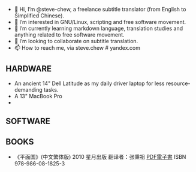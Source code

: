 - 👋 Hi, I’m @steve-chew, a freelance subtitle translator (from English to Simplified Chinese).
- 👀 I’m interested in GNU/Linux, scripting and free software movement.
- 🌱 I’m currently learning markdown language, translation studies and anything related to free software movement.
- 💞️ I’m looking to collaborate on subtitle translation.
- 📫 How to reach me, via steve.chew # yandex.com

<!---
steve-chew/steve-chew is a ✨ special ✨ repository because its `README.md` (this file) appears on your GitHub profile.
You can click the Preview link to take a look at your changes.
--->
HARDWARE  
---
- An ancient 14" Dell Latitude as my daily driver laptop for less resource-demanding tasks.
- A 13" MacBook Pro
-
SOFTWARE
---
BOOKS  
---
- 《平面国》(中文繁体版) 2010 星月出版 翻译者：张秉祖 [PDF電子書](https://drive.google.com/file/d/12BW8JKbLGGI2kHmLF1WHwkfks4YP5t7Z/view?usp=sharing) ISBN 978-986-08-1825-3


